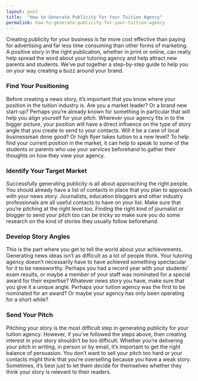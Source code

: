 ```yaml
---
layout: post
title:  "How to Generate Publicity for Your Tuition Agency"
permalink: how-to-generate-publicity-for-your-tuition-agency
---
```

Creating publicity for your business is far more cost effective than paying
for advertising and far less time consuming than other forms of marketing. A
positive story in the right publication, whether in print or online, can
really help spread the word about your tutoring agency and help attract new
parents and students. We’ve put together a step-by-step guide to help you on
your way creating a buzz around your brand.

### Find Your Positioning

Before creating a news story, it’s important that you know where your position in the tuition industry is. Are you a market leader? Or a brand new start-up? Perhaps you’re already known for something in particular that will help you align yourself for your pitch. Wherever your agency fits in to the bigger picture, your position will have a direct influence on the type of story angle that you create to send to your contacts. Will it be a case of local businessman done good? Or high flyer takes tuition to a new level? To help find your current position in the market, it can help to speak to some of the students or parents who use your services beforehand to gather their thoughts on how they view your agency. 

### Identify Your Target Market

Successfully generating publicity is all about approaching the right people. You should already have a list of contacts in place that you plan to approach with your news story. Journalists, education bloggers and other industry professionals are all useful contacts to have on your list. Make sure that you’re pitching at the right level too. Finding the right kind of journalist or blogger to send your pitch too can be tricky so make sure you do some research on the kind of stories they usually follow beforehand. 

### Develop Story Angles

This is the part where you get to tell the world about your achievements. Generating news ideas isn’t as difficult as a lot of people think. Your tutoring agency doesn’t necessarily have to have achieved something spectacular for it to be newsworthy. Perhaps you had a record year with your students’ exam results, or maybe a member of your staff was nominated for a special award for their expertise? Whatever news story you have, make sure that you give it a unique angle. Perhaps your tuition agency was the first to be nominated for an award? Or maybe your agency has only been operating for a short while? 

### Send Your Pitch

Pitching your story is the most difficult step in generating publicity for your tuition agency. However, if you’ve followed the steps above, then creating interest in your story shouldn’t be too difficult. Whether you’re delivering your pitch in writing, in person or by email, it’s important to get the right balance of persuasion. You don’t want to sell your pitch too hard or your contacts might think that you’re overselling because you have a weak story. Sometimes, it’s best just to let them decide for themselves whether they think your story is relevant to their readers.
